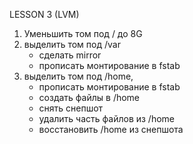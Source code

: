 LESSON 3 (LVM)

1. Уменьшить том под / до 8G
2. выделить том под /var 
	- сделать mirror
	- прописать монтирование в fstab
3. выделить том под /home, 
	- прописать монтирование в fstab
	- создать файлы в /home
	- снять снепшот
	- удалить часть файлов из /home
	- восстановить /home из снепшота
